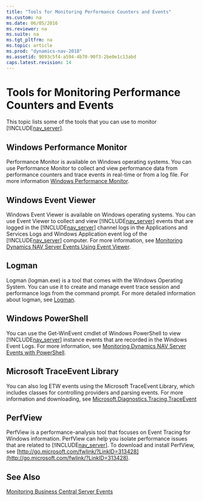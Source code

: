 ```yaml
---
title: "Tools for Monitoring Performance Counters and Events"
ms.custom: na
ms.date: 06/05/2016
ms.reviewer: na
ms.suite: na
ms.tgt_pltfrm: na
ms.topic: article
ms.prod: "dynamics-nav-2018"
ms.assetid: 9093c5f4-a594-4b70-90f3-2be0e1c13abd
caps.latest.revision: 14
---
```

# Tools for Monitoring Performance Counters and Events
This topic lists some of the tools that you can use to monitor [!INCLUDE[nav_server](../developer/includes/nav_server_md.md)].  

<!-- remove temporarily until we determine support for this ## Microsoft System Center Operations Manager  
 Microsoft System Center Operations Manager, which is a component of Microsoft System Center 2012, enables you to monitor services and operations on multiple computers from a single console. The System Center Monitoring Pack for [!INCLUDE[navnow](../developer/includes/navnow_md.md)] extends Operations Manager for monitoring computers that are running [!INCLUDE[navnow](../developer/includes/navnow_md.md)] components and services, including [!INCLUDE[nav_server](../developer/includes/nav_server_md.md)]. For more information, see [Microsoft Dynamics NAV  Management Pack for System Center Operations Manager](http://go.microsoft.com/fwlink/?LinkID=722863).  -->

## Windows Performance Monitor  
 Performance Monitor is available on Windows operating systems. You can use Performance Monitor to collect and view performance data from performance counters and trace events in real-time or from a log file. For more information [Windows Performance Monitor](http://technet.microsoft.com/en-us/library/cc749249.aspx).  

## Windows Event Viewer  
 Windows Event Viewer is available on Windows operating systems. You can use Event Viewer to collect and view [!INCLUDE[nav_server](../developer/includes/nav_server_md.md)] events that are logged in the [!INCLUDE[nav_server](../developer/includes/nav_server_md.md)] channel logs in the Applications and Services Logs and Windows Application event log of the [!INCLUDE[nav_server](../developer/includes/nav_server_md.md)] computer. For more information, see [Monitoring Dynamics NAV Server Events Using Event Viewer](monitor-server-events-windows-event-log.md).  

## Logman  
Logman (logman.exe) is a tool that comes with the Windows Operating System. You can use it to create and manage event trace session and performance logs from the command prompt. For more detailed information about logman, see [Logman](https://docs.microsoft.com/en-us/previous-versions/windows/it-pro/windows-server-2012-R2-and-2012/cc753820(v=ws.11)).

## Windows PowerShell  
 You can use the Get-WinEvent cmdlet of Windows PowerShell to view [!INCLUDE[nav_server](../developer/includes/nav_server_md.md)] instance events that are recorded in the Windows Event Logs. For more information, see [Monitoring Dynamics NAV Server Events with PowerShell](Monitoring-Microsoft-Dynamics-NAV-Server-Events-with-PowerShell.md).  

## Microsoft TraceEvent Library
You can also log ETW events using the Microsoft TraceEvent Library, which includes classes for controlling providers and parsing events. For more information and downloading, see [Microsoft.Diagnostics.Tracing.TraceEvent](https://www.nuget.org/packages/Microsoft.Diagnostics.Tracing.TraceEvent)

## PerfView  
PerfView is a performance-analysis tool that focuses on Event Tracing for Windows information. PerfView can help you isolate performance issues that are related to [!INCLUDE[nav_server](../developer/includes/nav_server_md.md)]. To download and install PerfView, see [http://go.microsoft.com/fwlink/?LinkID=313428](http://go.microsoft.com/fwlink/?LinkID=313428).

## See Also
[Monitoring Business Central Server Events](monitor-server-events.md)    